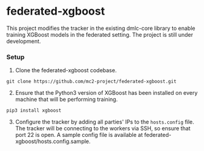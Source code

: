 # federated-xgboost
This project modifies the tracker in the existing dmlc-core library to enable training XGBoost models in the federated setting. The project is still under development.

### Setup
1. Clone the federated-xgboost codebase.

`git clone https://github.com/mc2-project/federated-xgboost.git` 

2. Ensure that the Python3 version of XGBoost has been installed on every machine that will be performing training.

`pip3 install xgboost`

3. Configure the tracker by adding all parties' IPs to the `hosts.config` file. The tracker will be connecting to the workers via SSH, so ensure that port 22 is open. A sample config file is available at federated-xgboost/hosts.config.sample.

